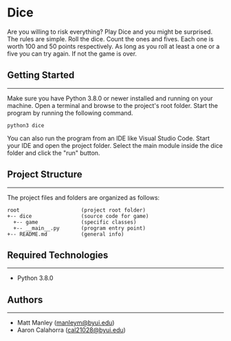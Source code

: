 # Dice
Are you willing to risk everything? Play Dice and you might be surprised. The rules are simple. Roll 
the dice. Count the ones and fives. Each one is worth 100 and 50 points respectively. As long as you 
roll at least a one or a five you can try again. If not the game is over.

## Getting Started
---
Make sure you have Python 3.8.0 or newer installed and running on your machine. Open a terminal and 
browse to the project's root folder. Start the program by running the following command.
```
python3 dice 
```
You can also run the program from an IDE like Visual Studio Code. Start your IDE and open the 
project folder. Select the main module inside the dice folder and click the "run" button.

## Project Structure
---
The project files and folders are organized as follows:
```
root                    (project root folder)
+-- dice                (source code for game)
  +-- game              (specific classes)
  +-- __main__.py       (program entry point)
+-- README.md           (general info)
```

## Required Technologies
---
* Python 3.8.0

## Authors
---
* Matt Manley (manleym@byui.edu)
* Aaron Calahorra (cal21028@byui.edu)
